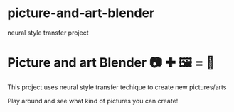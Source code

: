 # picture-and-art-blender
neural style transfer project 
# Picture and art Blender 📷 ✚ 🖼 = 🤩

This project uses neural style transfer techique to create new pictures/arts

Play around and see what kind of pictures you can create!


